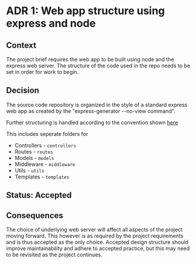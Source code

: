 # ADR 1: Web app structure using express and node

## Context

The project brief requires the web app to be built using node and the express web server. The structure of the code used in the repo needs to be set in order for work to begin.

## Decision

The source code repository is organized in the style of a standard express web app as created by the "express-generator --no-view command".

Further structuring is handled according to the convention shown [here](https://medium.com/codechef-vit/a-better-project-structure-with-express-and-node-js-c23abc2d736f)

This includes seperate folders for

- Controllers - `controllers`
- Routes  - `routes`
- Models - `models`
- Middleware - `middleware`
- Utils - `utils`
- Templates - `templates`

## Status: Accepted

## Consequences

The choice of underlying web server will affect all aspects of the project moving forward. This however is as required by the project requirements and is thus accepted as the only choice. Accepted design structure should improve maintainability and adhere to accepted practice, but this may need to be revisited as the project continues.
